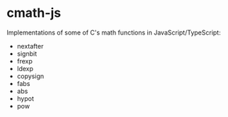 # cmath-js
Implementations of some of C's math functions in JavaScript/TypeScript:

* nextafter
* signbit
* frexp
* ldexp
* copysign
* fabs
* abs
* hypot
* pow

